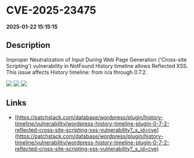 # CVE-2025-23475

**2025-01-22 15:15:15**

## Description
Improper Neutralization of Input During Web Page Generation ('Cross-site Scripting') vulnerability in NotFound History timeline allows Reflected XSS. This issue affects History timeline: from n/a through 0.7.2.

![](https://img.shields.io/static/v1?label=Score&message=7.1&color=red)
![](https://img.shields.io/static/v1?label=Severity&message=HIGH&color=red)
![](https://img.shields.io/static/v1?label=CWE&message=XSS&color=green)

## Links
- [https://patchstack.com/database/wordpress/plugin/history-timeline/vulnerability/wordpress-history-timeline-plugin-0-7-2-reflected-cross-site-scripting-xss-vulnerability?_s_id=cve](https://patchstack.com/database/wordpress/plugin/history-timeline/vulnerability/wordpress-history-timeline-plugin-0-7-2-reflected-cross-site-scripting-xss-vulnerability?_s_id=cve)
